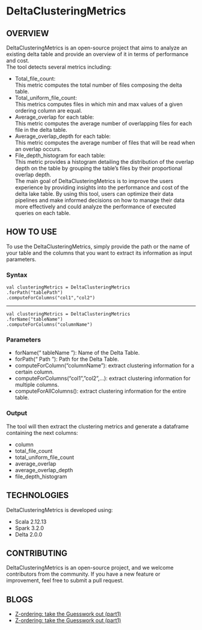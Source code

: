 # DeltaClusteringMetrics

## OVERVIEW
DeltaClusteringMetrics is an open-source project that aims to analyze an existing delta table and provide an overview of it in terms of performance and cost. <br>
The tool detects several metrics including:  
- Total_file_count:  
This metric computes the total number of files composing the delta table. <br>
- Total_uniform_file_count:  
This metrics computes files in which min and max values of a given ordering column are equal. <br>
- Average_overlap for each table:  
This metric computes the average number of overlapping files for each file in the delta table.<br>
- Average_overlap_depth for each table:  
This metric computes the average number of files that will be read when an overlap occurs. <br>
- File_depth_histogram for each table:  
This metric provides a histogram detailing the distribution of the overlap depth on the table by grouping the table’s files by their proportional overlap depth.  
The main goal of DeltaClusteringMetrics is to improve the users experience by providing insights into the performance and cost of the delta lake table. By using this tool, users can optimize their data pipelines and make informed decisions on how to manage their data more effectively and could analyze the performance of executed queries on each table.

## HOW TO USE
To use the DeltaClusteringMetrics, simply provide the path or the name of your table and the columns that you want to extract its information as input parameters.
### Syntax
```
val clusteringMetrics = DeltaClusteringMetrics
.forPath("tablePath")
.computeForColumns("col1","col2")
```
___ 
```
val clusteringMetrics = DeltaClusteringMetrics
.forName("tableName")
.computeForColumns("columnName")
```
### Parameters
- forName(“ tableName ”): Name of the Delta Table.  
- forPath(“ Path ”): Path for the Delta Table.  
- computeForColumn(“columnName”): extract clustering information for a certain column.  
- computeForColumns(“col1”,”col2”,…): extract clustering information for multiple columns.  
- computeForAllColumns(): extract clustering information for the entire table.  
### Output
The tool will then extract the clustering metrics and generate a dataframe containing the next columns:  
- column  
- total_file_count  
- total_uniform_file_count  
- average_overlap  
- average_overlap_depth  
- file_depth_histogram  

## TECHNOLOGIES
DeltaClusteringMetrics is developed using:  
- Scala 2.12.13  
- Spark 3.2.0  
- Delta 2.0.0  

## CONTRIBUTING
DeltaClusteringMetrics is an open-source project, and we welcome contributors from the community. If you have a new feature or improvement, feel free to submit a pull request.

## BLOGS
- [Z-ordering: take the Guesswork out (part1)](https://databeans-blogs.medium.com/z-ordre-take-the-guesswork-out-bad0133d7895)  
- [Z-ordering: take the Guesswork out (part1)](https://databeans-blogs.medium.com/delta-z-ordering-take-the-guesswork-out-part2-1bdd03121aec)

